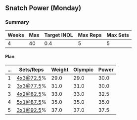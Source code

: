 ## Snatch Power (Monday)

### Summary

Weeks | Max | Target INOL | Max Reps | Max Sets
--- | --- | --- | --- | ---
4 | 40 | 0.4 | 5 | 5

#### Plan

 ... | Sets/Reps | Weight | Olympic | Power
--- | --- | --- | --- | ---
1 | 4x3@72.5% | 29.0 | 29.0 | 30.0
2 | 3x3@77.5% | 31.0 | 31.0 | 30.0
3 | 4x2@82.5% | 33.0 | 33.0 | 32.5
4 | 5x1@87.5% | 35.0 | 35.0 | 35.0
5 | 3x1@92.5% | 37.0 | 37.0 | 37.5

